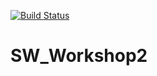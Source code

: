 [![Build Status](https://app.travis-ci.com/Node3009/SW_Workshop2.svg?branch=master)](https://app.travis-ci.com/Node3009/SW_Workshop2)
# SW_Workshop2

